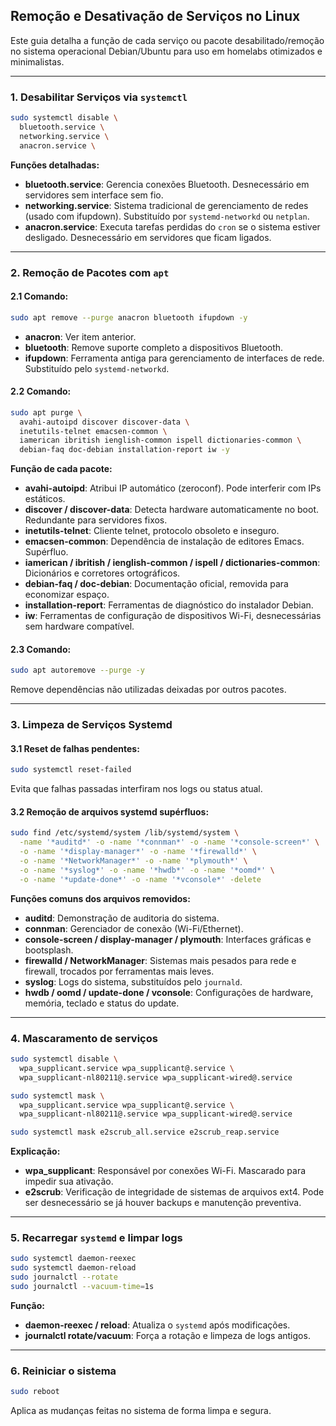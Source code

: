 ## Remoção e Desativação de Serviços no Linux

Este guia detalha a função de cada serviço ou pacote desabilitado/remoção no sistema operacional Debian/Ubuntu para uso em homelabs otimizados e minimalistas.

---

### 1. Desabilitar Serviços via `systemctl`

```bash
sudo systemctl disable \
  bluetooth.service \
  networking.service \
  anacron.service \
```

**Funções detalhadas:**
- **bluetooth.service**: Gerencia conexões Bluetooth. Desnecessário em servidores sem interface sem fio.
- **networking.service**: Sistema tradicional de gerenciamento de redes (usado com ifupdown). Substituído por `systemd-networkd` ou `netplan`.
- **anacron.service**: Executa tarefas perdidas do `cron` se o sistema estiver desligado. Desnecessário em servidores que ficam ligados.

---

### 2. Remoção de Pacotes com `apt`

#### 2.1 Comando:
```bash
sudo apt remove --purge anacron bluetooth ifupdown -y
```

- **anacron**: Ver item anterior.
- **bluetooth**: Remove suporte completo a dispositivos Bluetooth.
- **ifupdown**: Ferramenta antiga para gerenciamento de interfaces de rede. Substituído pelo `systemd-networkd`.

#### 2.2 Comando:
```bash
sudo apt purge \
  avahi-autoipd discover discover-data \
  inetutils-telnet emacsen-common \
  iamerican ibritish ienglish-common ispell dictionaries-common \
  debian-faq doc-debian installation-report iw -y
```

**Função de cada pacote:**
- **avahi-autoipd**: Atribui IP automático (zeroconf). Pode interferir com IPs estáticos.
- **discover / discover-data**: Detecta hardware automaticamente no boot. Redundante para servidores fixos.
- **inetutils-telnet**: Cliente telnet, protocolo obsoleto e inseguro.
- **emacsen-common**: Dependência de instalação de editores Emacs. Supérfluo.
- **iamerican / ibritish / ienglish-common / ispell / dictionaries-common**: Dicionários e corretores ortográficos.
- **debian-faq / doc-debian**: Documentação oficial, removida para economizar espaço.
- **installation-report**: Ferramentas de diagnóstico do instalador Debian.
- **iw**: Ferramentas de configuração de dispositivos Wi-Fi, desnecessárias sem hardware compatível.

#### 2.3 Comando:
```bash
sudo apt autoremove --purge -y
```

Remove dependências não utilizadas deixadas por outros pacotes.

---

### 3. Limpeza de Serviços Systemd

#### 3.1 Reset de falhas pendentes:
```bash
sudo systemctl reset-failed
```

Evita que falhas passadas interfiram nos logs ou status atual.

#### 3.2 Remoção de arquivos systemd supérfluos:
```bash
sudo find /etc/systemd/system /lib/systemd/system \
  -name '*auditd*' -o -name '*connman*' -o -name '*console-screen*' \
  -o -name '*display-manager*' -o -name '*firewalld*' \
  -o -name '*NetworkManager*' -o -name '*plymouth*' \
  -o -name '*syslog*' -o -name '*hwdb*' -o -name '*oomd*' \
  -o -name '*update-done*' -o -name '*vconsole*' -delete
```

**Funções comuns dos arquivos removidos:**
- **auditd**: Demonstração de auditoria do sistema.
- **connman**: Gerenciador de conexão (Wi-Fi/Ethernet).
- **console-screen / display-manager / plymouth**: Interfaces gráficas e bootsplash.
- **firewalld / NetworkManager**: Sistemas mais pesados para rede e firewall, trocados por ferramentas mais leves.
- **syslog**: Logs do sistema, substituídos pelo `journald`.
- **hwdb / oomd / update-done / vconsole**: Configurações de hardware, memória, teclado e status do update.

---

### 4. Mascaramento de serviços

```bash
sudo systemctl disable \
  wpa_supplicant.service wpa_supplicant@.service \
  wpa_supplicant-nl80211@.service wpa_supplicant-wired@.service

sudo systemctl mask \
  wpa_supplicant.service wpa_supplicant@.service \
  wpa_supplicant-nl80211@.service wpa_supplicant-wired@.service

sudo systemctl mask e2scrub_all.service e2scrub_reap.service
```

**Explicação:**
- **wpa_supplicant**: Responsável por conexões Wi-Fi. Mascarado para impedir sua ativação.
- **e2scrub**: Verificação de integridade de sistemas de arquivos ext4. Pode ser desnecessário se já houver backups e manutenção preventiva.

---

### 5. Recarregar `systemd` e limpar logs

```bash
sudo systemctl daemon-reexec
sudo systemctl daemon-reload
sudo journalctl --rotate
sudo journalctl --vacuum-time=1s
```

**Função:**
- **daemon-reexec / reload**: Atualiza o `systemd` após modificações.
- **journalctl rotate/vacuum**: Força a rotação e limpeza de logs antigos.

---

### 6. Reiniciar o sistema

```bash
sudo reboot
```

Aplica as mudanças feitas no sistema de forma limpa e segura.
